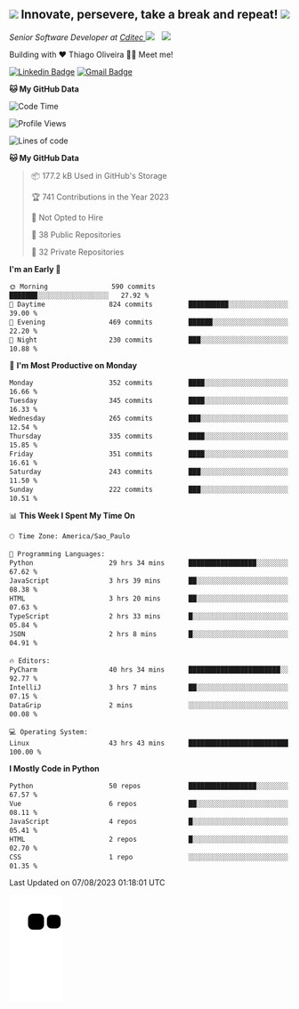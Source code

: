 <h2><img src="https://emojis.slackmojis.com/emojis/images/1531849430/4246/blob-sunglasses.gif?1531849430" width="30"/> Innovate, persevere, take a break and repeat! <img src="https://media.giphy.com/media/12oufCB0MyZ1Go/giphy.gif" width="50"></h2>
<img align='right' src="https://media.giphy.com/media/M9gbBd9nbDrOTu1Mqx/giphy.gif" width="230">
<p><em>Senior Software Developer at <a href="https://www.cditec.com.br/">Cditec
</a><img src="https://media.giphy.com/media/WUlplcMpOCEmTGBtBW/giphy.gif" width="30"> 
</em></p>



Building with ❤️ Thiago Oliveira 👋🏽 Meet me!

[![Linkedin Badge](https://img.shields.io/badge/-Thiago-blue?style=flat-square&logo=Linkedin&logoColor=white&link=https://www.linkedin.com/in/tgmarinho/)](https://www.linkedin.com/in/thiagoceconelo/) 
[![Gmail Badge](https://img.shields.io/badge/-thiceconelo@gmail.com-c14438?style=flat-square&logo=Gmail&logoColor=white&link=mailto:thiceconelo@gmail.com)](mailto:thiceconelo@gmail.com)

</em></p>

<!-- <span style="height ">
![Anurag's GitHub stats](https://github-readme-stats.vercel.app/api?username=arthurspk&show_icons=true&theme=tokyonight)
</span> -->

**🐱 My GitHub Data** 
<!--START_SECTION:waka-->
![Code Time](http://img.shields.io/badge/Code%20Time-431%20hrs%2049%20mins-blue)

![Profile Views](http://img.shields.io/badge/Profile%20Views-0-blue)

![Lines of code](https://img.shields.io/badge/From%20Hello%20World%20I%27ve%20Written-3.6%20million%20lines%20of%20code-blue)

**🐱 My GitHub Data** 

> 📦 177.2 kB Used in GitHub's Storage 
 > 
> 🏆 741 Contributions in the Year 2023
 > 
> 🚫 Not Opted to Hire
 > 
> 📜 38 Public Repositories 
 > 
> 🔑 32 Private Repositories 
 > 
**I'm an Early 🐤** 

```text
🌞 Morning                590 commits         ███████░░░░░░░░░░░░░░░░░░   27.92 % 
🌆 Daytime                824 commits         ██████████░░░░░░░░░░░░░░░   39.00 % 
🌃 Evening                469 commits         ██████░░░░░░░░░░░░░░░░░░░   22.20 % 
🌙 Night                  230 commits         ███░░░░░░░░░░░░░░░░░░░░░░   10.88 % 
```
📅 **I'm Most Productive on Monday** 

```text
Monday                   352 commits         ████░░░░░░░░░░░░░░░░░░░░░   16.66 % 
Tuesday                  345 commits         ████░░░░░░░░░░░░░░░░░░░░░   16.33 % 
Wednesday                265 commits         ███░░░░░░░░░░░░░░░░░░░░░░   12.54 % 
Thursday                 335 commits         ████░░░░░░░░░░░░░░░░░░░░░   15.85 % 
Friday                   351 commits         ████░░░░░░░░░░░░░░░░░░░░░   16.61 % 
Saturday                 243 commits         ███░░░░░░░░░░░░░░░░░░░░░░   11.50 % 
Sunday                   222 commits         ███░░░░░░░░░░░░░░░░░░░░░░   10.51 % 
```


📊 **This Week I Spent My Time On** 

```text
🕑︎ Time Zone: America/Sao_Paulo

💬 Programming Languages: 
Python                   29 hrs 34 mins      █████████████████░░░░░░░░   67.62 % 
JavaScript               3 hrs 39 mins       ██░░░░░░░░░░░░░░░░░░░░░░░   08.38 % 
HTML                     3 hrs 20 mins       ██░░░░░░░░░░░░░░░░░░░░░░░   07.63 % 
TypeScript               2 hrs 33 mins       █░░░░░░░░░░░░░░░░░░░░░░░░   05.84 % 
JSON                     2 hrs 8 mins        █░░░░░░░░░░░░░░░░░░░░░░░░   04.91 % 

🔥 Editors: 
PyCharm                  40 hrs 34 mins      ███████████████████████░░   92.77 % 
IntelliJ                 3 hrs 7 mins        ██░░░░░░░░░░░░░░░░░░░░░░░   07.15 % 
DataGrip                 2 mins              ░░░░░░░░░░░░░░░░░░░░░░░░░   00.08 % 

💻 Operating System: 
Linux                    43 hrs 43 mins      █████████████████████████   100.00 % 
```

**I Mostly Code in Python** 

```text
Python                   50 repos            █████████████████░░░░░░░░   67.57 % 
Vue                      6 repos             ██░░░░░░░░░░░░░░░░░░░░░░░   08.11 % 
JavaScript               4 repos             █░░░░░░░░░░░░░░░░░░░░░░░░   05.41 % 
HTML                     2 repos             █░░░░░░░░░░░░░░░░░░░░░░░░   02.70 % 
CSS                      1 repo              ░░░░░░░░░░░░░░░░░░░░░░░░░   01.35 % 
```




 Last Updated on 07/08/2023 01:18:01 UTC
<!--END_SECTION:waka-->

![Snake animation](https://github.com/rafaballerini/rafaballerini/blob/output/github-contribution-grid-snake.svg)


<!---
ceconelo/ceconelo is a ✨ special ✨ repository because its `README.md` (this file) appears on your GitHub profile.
You can click the Preview link to take a look at your changes.
--->

